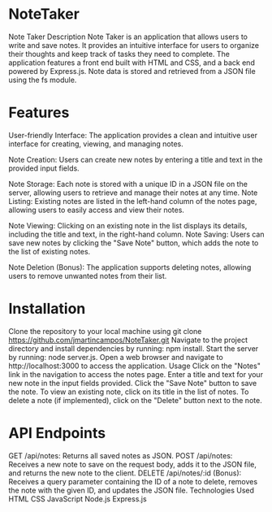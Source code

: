 # NoteTaker
Note Taker
Description
Note Taker is an application that allows users to write and save notes. It provides an intuitive interface for users to organize their thoughts and keep track of tasks they need to complete. The application features a front end built with HTML and CSS, and a back end powered by Express.js. Note data is stored and retrieved from a JSON file using the fs module.

# Features
User-friendly Interface: The application provides a clean and intuitive user interface for creating, viewing, and managing notes.

Note Creation: Users can create new notes by entering a title and text in the provided input fields.

Note Storage: Each note is stored with a unique ID in a JSON file on the server, allowing users to retrieve and manage their notes at any time.
Note Listing: Existing notes are listed in the left-hand column of the notes page, allowing users to easily access and view their notes.

Note Viewing: Clicking on an existing note in the list displays its details, including the title and text, in the right-hand column.
Note Saving: Users can save new notes by clicking the "Save Note" button, which adds the note to the list of existing notes.

Note Deletion (Bonus): The application supports deleting notes, allowing users to remove unwanted notes from their list.
 # Installation

Clone the repository to your local machine using git clone https://github.com/jmartincampos/NoteTaker.git
Navigate to the project directory and install dependencies by running:
npm install.
Start the server by running:
node server.js.
Open a web browser and navigate to
 http://localhost:3000 to access the application.
Usage
Click on the "Notes" link in the navigation to access the notes page.
Enter a title and text for your new note in the input fields provided.
Click the "Save Note" button to save the note.
To view an existing note, click on its title in the list of notes.
To delete a note (if implemented), click on the "Delete" button next to the note.

# API Endpoints
GET /api/notes: Returns all saved notes as JSON.
POST /api/notes: Receives a new note to save on the request body, adds it to the JSON file, and returns the new note to the client.
DELETE /api/notes/:id (Bonus): Receives a query parameter containing the ID of a note to delete, removes the note with the given ID, and updates the JSON file.
Technologies Used
HTML
CSS
JavaScript
Node.js
Express.js


